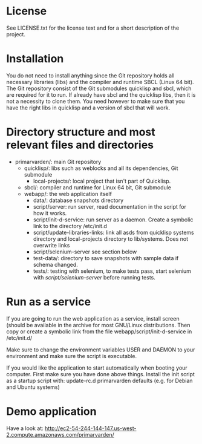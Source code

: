 # License
See LICENSE.txt for the license text and for a short description of the project.

# Installation
You do not need to install anything since the Git repository holds all necessary libraries (libs) and the compiler and runtime SBCL (Linux 64 bit). The Git repository consist of the Git submodules quicklisp and sbcl, which are required for it to run. If already have sbcl and the quicklisp libs, then it is not a necessity to clone them. You need however to make sure that you have the right libs in quicklisp and a version of sbcl that will work.

# Directory structure and most relevant files and directories
* primarvarden/: main Git repository
    * quicklisp/: libs such as weblocks and all its dependencies, Git submodule
        * local-projects/: local project that isn't part of Quicklisp.
    * sbcl/: compiler and runtime for Linux 64 bit, Git submodule
    * webapp/: the web application itself
        * data/: database snapshots directory
        * script/server: run server, read documentation in the script for how it works.
        * script/init-d-service: run server as a daemon. Create a symbolic link to the directory /etc/init.d
        * script/update-libraries-links: link all asds from quicklisp systems directory and local-projects directory to lib/systems. Does not overwrite links
        * script/selenium-server see section below
        * test-data/: directory to save snapshots with sample data if schema changed.
        * tests/: testing with selenium, to make tests pass, start selenium with *script/selenium-server* before running tests.

# Run as a service
If you are going to run the web application as a service, install screen (should be available in the archive for most GNU/Linux distributions. Then copy or create a symbolic link from the file webapp/script/init-d-service in /etc/init.d/

Make sure to change the environment variables USER and DAEMON to your environment and make sure the script is executable.

If you would like the application to start automatically when booting your computer. First make sure you have done above things. Install the init script as a startup script with:
update-rc.d primarvarden defaults (e.g. for Debian and Ubuntu systems)

# Demo application
Have a look at:
http://ec2-54-244-144-147.us-west-2.compute.amazonaws.com/primarvarden/
